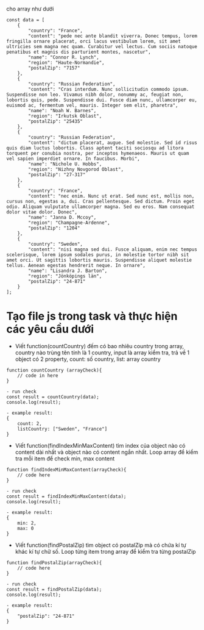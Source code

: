 cho array như dưới

```
const data = [
	{
		"country": "France",
		"content": "pede nec ante blandit viverra. Donec tempus, lorem fringilla ornare placerat, orci lacus vestibulum lorem, sit amet ultricies sem magna nec quam. Curabitur vel lectus. Cum sociis natoque penatibus et magnis dis parturient montes, nascetur",
		"name": "Connor R. Lynch",
		"region": "Haute-Normandie",
		"postalZip": "7157"
	},
	{
		"country": "Russian Federation",
		"content": "Cras interdum. Nunc sollicitudin commodo ipsum. Suspendisse non leo. Vivamus nibh dolor, nonummy ac, feugiat non, lobortis quis, pede. Suspendisse dui. Fusce diam nunc, ullamcorper eu, euismod ac, fermentum vel, mauris. Integer sem elit, pharetra",
		"name": "Noah W. Barnes",
		"region": "Irkutsk Oblast",
		"postalZip": "25435"
	},
	{
		"country": "Russian Federation",
		"content": "dictum placerat, augue. Sed molestie. Sed id risus quis diam luctus lobortis. Class aptent taciti sociosqu ad litora torquent per conubia nostra, per inceptos hymenaeos. Mauris ut quam vel sapien imperdiet ornare. In faucibus. Morbi",
		"name": "Nichole U. Hobbs",
		"region": "Nizhny Novgorod Oblast",
		"postalZip": "27-317"
	},
	{
		"country": "France",
		"content": "nec enim. Nunc ut erat. Sed nunc est, mollis non, cursus non, egestas a, dui. Cras pellentesque. Sed dictum. Proin eget odio. Aliquam vulputate ullamcorper magna. Sed eu eros. Nam consequat dolor vitae dolor. Donec",
		"name": "Janna D. Mccoy",
		"region": "Champagne-Ardenne",
		"postalZip": "1204"
	},
	{
		"country": "Sweden",
		"content": "nisi magna sed dui. Fusce aliquam, enim nec tempus scelerisque, lorem ipsum sodales purus, in molestie tortor nibh sit amet orci. Ut sagittis lobortis mauris. Suspendisse aliquet molestie tellus. Aenean egestas hendrerit neque. In ornare",
		"name": "Lisandra J. Barton",
		"region": "Jönköpings län",
		"postalZip": "24-871"
	}
];

```

# Tạo file js trong task và thực hiện các yêu cầu dưới

- Viết function(countCountry) đếm có bao nhiêu country trong array, country nào trùng tên tính là 1 country, input là array kiểm tra, trả về 1 object có 2 property, count: số country, list: array country

```
function countCountry (arrayCheck){
	// code in here
}

- run check
const result = countCountry(data);
console.log(result);

- example result:
{
	count: 2,
	listCountry: ["Sweden", "France"]
}
```

- Viết function(findIndexMinMaxContent) tìm index của object nào có content dài nhất và object nào có content ngắn nhất. Loop array để kiểm tra mỗi item để check min, max content 

```
function findIndexMinMaxContent(arrayCheck){
	// code here
}

- run check
const result = findIndexMinMaxContent(data);
console.log(result);

- example result:
{
	min: 2,
	max: 0
}
```

- Viết function(findPostalZip) tìm object có postalZip mà có chứa kí tự khác kí tự chữ số. Loop từng item trong array để kiểm tra từng postalZip 

```
function findPostalZip(arrayCheck){
	// code here
}

- run check
const result = findPostalZip(data);
console.log(result);

- example result:
{
	"postalZip": "24-871"
}

```
